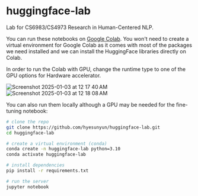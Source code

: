 # huggingface-lab

Lab for CS6983/CS4973 Research in Human-Centered NLP.

You can run these notebooks on [Google Colab](https://colab.research.google.com/github/hyesunyun/huggingface-lab/blob/main/huggingface_inference.ipynb). You won't need to create a virtual environment for Google Colab as it comes with most of the packages we need installed and we can install the HuggingFace libraries directly on Colab.

In order to run the Colab with GPU, change the runtime type to one of the GPU options for Hardware accelerator.

![Screenshot 2025-01-03 at 12 17 40 AM](https://github.com/user-attachments/assets/908d6f02-2ead-449c-9191-8d82a858923e)
![Screenshot 2025-01-03 at 12 18 08 AM](https://github.com/user-attachments/assets/220f1f55-6b88-40a5-986f-c3b95aa149b4)

You can also run them locally although a GPU may be needed for the fine-tuning notebook:
```bash
# clone the repo
git clone https://github.com/hyesunyun/huggingface-lab.git
cd huggingface-lab

# create a virtual environment (conda)
conda create -n huggingface-lab python=3.10
conda activate huggingface-lab

# install dependencies
pip install -r requirements.txt

# run the server
jupyter notebook
```

